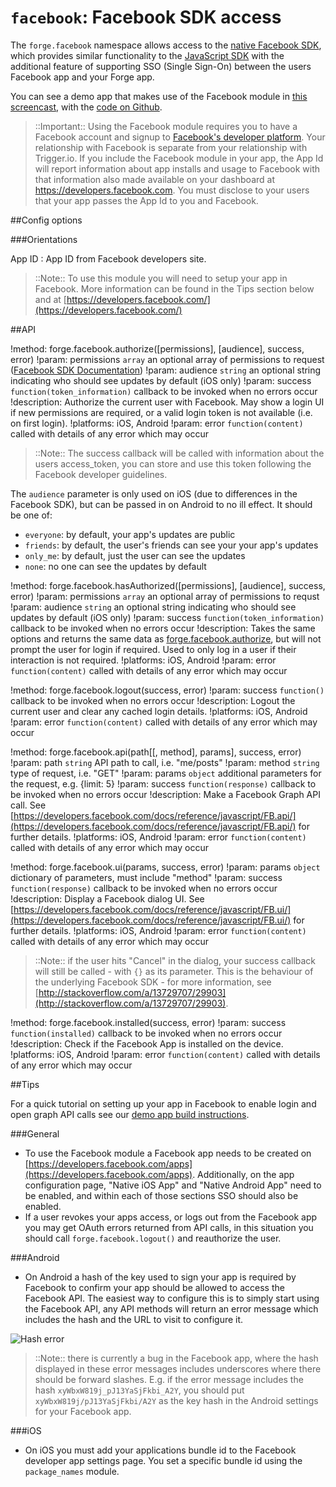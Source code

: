 ``facebook``: Facebook SDK access
=================================

The ``forge.facebook`` namespace allows access to the [native Facebook SDK](https://developers.facebook.com/docs/sdks/), which provides similar functionality to the [JavaScript SDK](https://developers.facebook.com/docs/reference/javascript/) with the additional feature of supporting SSO (Single Sign-On) between the users Facebook app and your Forge app.

You can see a demo app that makes use of the Facebook module in [this screencast](https://vimeo.com/62372298), with the [code on Github](https://github.com/trigger-corp/scrumptious).

> ::Important:: Using the Facebook module requires you to have a Facebook account and signup to [Facebook's developer platform](https://developers.facebook.com/). Your relationship with Facebook is separate from your relationship with Trigger.io. If you include the Facebook module in your app, the App Id will report information about app installs and usage to Facebook with that information also made available on your dashboard at https://developers.facebook.com. You must disclose to your users that your app passes the App Id to you and Facebook.

##Config options

###Orientations

App ID
:  App ID from Facebook developers site.

> ::Note:: To use this module you will need to setup your app in Facebook. More information can be found in the Tips section below and at [https://developers.facebook.com/](https://developers.facebook.com/)

##API

!method: forge.facebook.authorize([permissions], [audience], success, error)
!param: permissions `array` an optional array of permissions to request ([Facebook SDK Documentation](https://developers.facebook.com/docs/facebook-login/permissions/v2.0#reference))
!param: audience `string` an optional string indicating who should see updates by default (iOS only)
!param: success `function(token_information)` callback to be invoked when no errors occur
!description: Authorize the current user with Facebook. May show a login UI if new permissions are required, or a valid login token is not available (i.e. on first login).
!platforms: iOS, Android
!param: error `function(content)` called with details of any error which may occur

> ::Note:: The success callback will be called with information about the users access\_token, you can store and use this token following the Facebook developer guidelines. 

The ``audience`` parameter is only used on iOS (due to differences in the Facebook SDK), but can be passed in on Android to no ill effect. It should be one of:

- ``everyone``: by default, your app's updates are public
- ``friends``: by default, the user's friends can see your your app's updates
- ``only_me``: by default, just the user can see the updates
- ``none``: no one can see the updates by default

!method: forge.facebook.hasAuthorized([permissions], [audience], success, error)
!param: permissions `array` an optional array of permissions to requst
!param: audience `string` an optional string indicating who should see updates by default (iOS only)
!param: success `function(token_information)` callback to be invoked when no errors occur
!description: Takes the same options and returns the same data as [forge.facebook.authorize](index.html#forgefacebookauthorizepermissions-audience-success-error), but will not prompt the user for login if required. Used to only log in a user if their interaction is not required.
!platforms: iOS, Android
!param: error `function(content)` called with details of any error which may occur

!method: forge.facebook.logout(success, error)
!param: success `function()` callback to be invoked when no errors occur
!description: Logout the current user and clear any cached login details.
!platforms: iOS, Android
!param: error `function(content)` called with details of any error which may occur

!method: forge.facebook.api(path[[, method], params], success, error)
!param: path `string` API path to call, i.e. "me/posts"
!param: method `string` type of request, i.e. "GET"
!param: params `object` additional parameters for the request, e.g. {limit: 5}
!param: success `function(response)` callback to be invoked when no errors occur
!description: Make a Facebook Graph API call. See [https://developers.facebook.com/docs/reference/javascript/FB.api/](https://developers.facebook.com/docs/reference/javascript/FB.api/) for further details.
!platforms: iOS, Android
!param: error `function(content)` called with details of any error which may occur

!method: forge.facebook.ui(params, success, error)
!param: params `object`  dictionary of parameters, must include "method"
!param: success `function(response)` callback to be invoked when no errors occur
!description: Display a Facebook dialog UI. See [https://developers.facebook.com/docs/reference/javascript/FB.ui/](https://developers.facebook.com/docs/reference/javascript/FB.ui/) for further details.
!platforms: iOS, Android
!param: error `function(content)` called with details of any error which may occur

> ::Note:: if the user hits "Cancel" in the dialog, your success callback will still be called - with ``{}`` as its parameter. This is the behaviour of the underlying Facebook SDK - for more information, see [http://stackoverflow.com/a/13729707/29903](http://stackoverflow.com/a/13729707/29903).

!method: forge.facebook.installed(success, error)
!param: success `function(installed)` callback to be invoked when no errors occur
!description: Check if the Facebook App is installed on the device.
!platforms: iOS, Android
!param: error `function(content)` called with details of any error which may occur

##Tips

For a quick tutorial on setting up your app in Facebook to enable login and open graph API calls see our [demo app build instructions](https://github.com/trigger-corp/scrumptious#preparing-your-own-version-ready-for-deployment).

###General

-  To use the Facebook module a Facebook app needs to be created on
   [https://developers.facebook.com/apps](https://developers.facebook.com/apps). Additionally, on the app
   configuration page, "Native iOS App" and "Native Android App" need to
   be enabled, and within each of those sections SSO should also be
   enabled.
-  If a user revokes your apps access, or logs out from the Facebook app
   you may get OAuth errors returned from API calls, in this situation
   you should call ``forge.facebook.logout()`` and reauthorize the user.

###Android

-  On Android a hash of the key used to sign your app is required by
   Facebook to confirm your app should be allowed to access the Facebook
   API. The easiest way to configure this is to simply start using the
   Facebook API, any API methods will return an error message which
   includes the hash and the URL to visit to configure it.

![Hash error](hash_error.png)

> ::Note:: there is currently a bug in the Facebook app, where the hash displayed in these error messages includes underscores where there should be forward slashes. E.g. if the error message includes the hash `xyWbxW819j_pJ13YaSjFkbi_A2Y`, you should put `xyWbxW819j/pJ13YaSjFkbi/A2Y` as the key hash in the Android settings for your Facebook app.

###iOS

-  On iOS you must add your applications bundle id to the Facebook
   developer app settings page. You set a specific bundle id using the
   ``package_names`` module.
